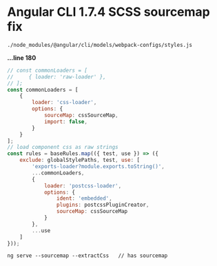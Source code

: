 # Angular CLI 1.7.4 SCSS sourcemap fix

`./node_modules/@angular/cli/models/webpack-configs/styles.js`

**...line 180**

```javascript
// const commonLoaders = [
//     { loader: 'raw-loader' },
// ];
const commonLoaders = [
    {
        loader: 'css-loader',
        options: {
            sourceMap: cssSourceMap,
            import: false,
        }
    }
];
// load component css as raw strings
const rules = baseRules.map(({ test, use }) => ({
    exclude: globalStylePaths, test, use: [
        'exports-loader?module.exports.toString()',
        ...commonLoaders,
        {
            loader: 'postcss-loader',
            options: {
                ident: 'embedded',
                plugins: postcssPluginCreator,
                sourceMap: cssSourceMap
            }
        },
        ...use
    ]
}));
```

`ng serve --sourcemap --extractCss   // has sourcemap ` 
